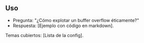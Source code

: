 ## Uso

- Pregunta: "¿Cómo explotar un buffer overflow éticamente?"
- Respuesta: [Ejemplo con código en markdown].

Temas cubiertos: [Lista de la config].
